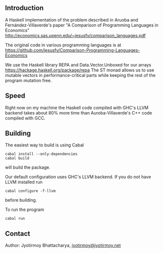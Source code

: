 ## Introduction
A Haskell implementation of the problem described
in Aruoba and Fernández-Villaverde's paper "A Comparison of Programming
Languages in Economics" 
http://economics.sas.upenn.edu/~jesusfv/comparison_languages.pdf

The original code in various programming languages is at
https://github.com/jesusfv/Comparison-Programming-Languages-Economics

We use the Haskell library REPA and Data.Vector.Unboxed for our arrays
https://hackage.haskell.org/package/repa
The ST monad allows us to use mutable vectors in performance-critical
parts while keeping the rest of the program mutation free.

## Speed

Right now on my machine the Haskell code compiled with GHC's LLVM 
backend takes about 80% more time than Auroba-Villaverde's C++ code
compiled with GCC.

## Building

The easiest way to build is using Cabal

    cabal install --only-dependencies
    cabal build

will build the package. 

Our default configuration uses GHC's LLVM
backend. If you do not have LLVM installed run

    cabal configure -f-llvm

before building.

To run the program

    cabal run

## Contact

Author: Jyotirmoy Bhattacharya, jyotirmoy@jyotirmoy.net

